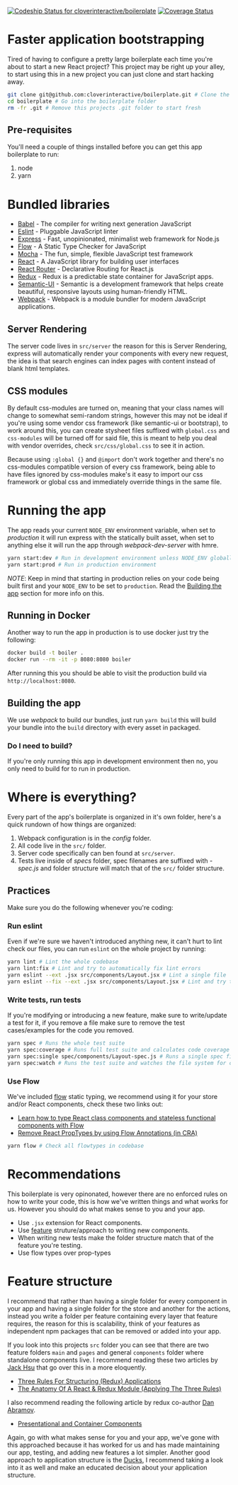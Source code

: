 [ ![Codeship Status for cloverinteractive/boilerplate](https://app.codeship.com/projects/32a66b90-7cbd-0135-5c44-361f0802280c/status?branch=master)](https://app.codeship.com/projects/245775)
[![Coverage Status](https://coveralls.io/repos/github/cloverinteractive/boilerplate/badge.svg)](https://coveralls.io/github/cloverinteractive/boilerplate)

# Faster application bootstrapping

Tired of having to configure a pretty large boilerplate each time you're about to start a new React project? This project
may be right up your alley, to start using this in a new project you can just clone and start hacking away.

```sh
git clone git@github.com:cloverinteractive/boilerplate.git # Clone the boilerplate
cd boilerplate # Go into the boilerplate folder
rm -fr .git # Remove this projects .git folder to start fresh
```

## Pre-requisites

You'll need a couple of things installed before you can get this app boilerplate to run:

1. node
1. yarn

# Bundled libraries

* [Babel](https://babeljs.io/) - The compiler for writing next generation JavaScript
* [Eslint](https://eslint.org/) - Pluggable JavaScript linter
* [Express](https://expressjs.com/) - Fast, unopinionated, minimalist web framework for Node.js
* [Flow](https://flow.org/) - A Static Type Checker for JavaScript
* [Mocha](https://mochajs.org/) - The fun, simple, flexible JavaScript test framework
* [React](https://facebook.github.io/react/) - A JavaScript library for building user interfaces
* [React Router](https://reacttraining.com/react-router/) - Declarative Routing for React.js
* [Redux](http://redux.js.org/) - Redux is a predictable state container for JavaScript apps.
* [Semantic-UI](https://semantic-ui.com/) - Semantic is a development framework that helps create beautiful, responsive layouts using human-friendly HTML.
* [Webpack](https://webpack.js.org/concepts/) - Webpack is a module bundler for modern JavaScript applications.

## Server Rendering

The server code lives in `src/server` the reason for this is Server Rendering, express will automatically render your components
with every new request, the idea is that search engines can index pages with content instead of blank html templates.

## CSS modules

By default css-modules are turned on, meaning that your class names will change to somewhat semi-random strings, however
this may not be ideal if you're using some vendor css framework (like semantic-ui or bootstrap), to work around this,
you can create stysheet files suffixed with `global.css` and `css-modules` will be turned off for said file, this is meant
to help you deal with vendor overrides, check `src/css/global.css` to see it in action.

Because using `:global {}` and `@import` don't work together and there's no css-modules compatible version of every css framework, being able to have files ignored by css-modules make's it easy to import our css framework or global css and immediately override things in the same file.

# Running the app

The app reads your current `NODE_ENV` environment variable, when set to *production* it will run express with the statically built asset,
when set to anything else it will run the app through *webpack-dev-server* with hmre.

```sh
yarn start:dev # Run in development environment unless NODE_ENV globally set
yarn start:prod # Run in production environment
```

*NOTE*: Keep in mind that starting in production relies on your code being built first and your `NODE_ENV` to be set to
`production`. Read the [Building the app](#building-the-app) section for more info on this.

## Running in Docker

Another way to run the app in production is to use docker just try the following:

```sh
docker build -t boiler .
docker run --rm -it -p 8080:8080 boiler
```

After running this you should be able to visit the production build via `http://localhost:8080`.

## Building the app

We use *webpack* to build our bundles, just run `yarn build` this will build your bundle into the `build` directory with every asset in packaged.

### Do I need to build?

If you're only running this app in development environment then no, you only need to build for to run in production.

# Where is everything?

Every part of the app's boilerplate is organized in it's own folder, here's a quick rundown of how things are organized:

1. Webpack configuration is in the *config* folder.
1. All code live in the `src/` folder.
1. Server code specifically can ben found at `src/server`.
1. Tests live inside of *specs* folder, spec filenames are suffixed with *-spec.js* and folder structure will match that of the `src/` folder structure.

## Practices

Make sure you do the following whenever you're coding:

### Run eslint

Even if we're sure we haven't introduced anything new, it can't hurt to lint check our files, you can run `eslint` on the whole project by running:

```sh
yarn lint # Lint the whole codebase
yarn lint:fix # Lint and try to automatically fix lint errors
yarn eslint --ext .jsx src/components/Layout.jsx # Lint a single file
yarn eslint --fix --ext .jsx src/components/Layout.jsx # Lint and try to fix a single file
```

### Write tests, run tests

If you're modifying or introducing a new feature, make sure to write/update a test for it, if you remove a file make sure to remove the test cases/examples for
the code you removed.

```sh
yarn spec # Runs the whole test suite
yarn spec:coverage # Runs full test suite and calculates code coverage
yarn spec:single spec/components/Layout-spec.js # Runs a single spec file
yarn spec:watch # Runs the test suite and watches the file system for changes
```

### Use Flow

We've included [flow](https://flow.org/) static typing, we recommend using it for your store and/or React components, check these two links out:

* [Learn how to type React class components and stateless functional components with Flow](https://flow.org/en/docs/react/components/)
* [Remove React PropTypes by using Flow Annotations (in CRA)](https://egghead.io/lessons/angular-1-x-remove-react-proptypes-by-using-flow-annotations-in-cra)

```sh
yarn flow # Check all flowtypes in codebase
```

# Recommendations

This boilerplate is very opinonated, however there are no enforced rules on how to write your code, this is how we've written things and what works for us.
However you should do what makes sense to you and your app.

* Use `.jsx` extension for React components.
* Use [feature](#feature-structure) struture/approach to writing new components.
* When writing new tests make the folder structure match that of the feature you're testing.
* Use flow types over prop-types

# Feature structure

I recommend that rather than having a single folder for every component in your app and having a single folder for the store and another for the actions, instead you
write a folder per feature containing every layer that feature requires, the reason for this is scalability, think of your features as independent npm packages that
can be removed or added into your app.

If you look into this projects `src` folder you can see that there are two feature folders `main` and `pages` and general `components` folder where standalone
components live. I recommend reading these two articles by [Jack Hsu](https://jaysoo.ca) that go over this in a more eloquently.

* [Three Rules For Structuring (Redux) Applications](https://jaysoo.ca/2016/02/28/organizing-redux-application/)
* [The Anatomy Of A React & Redux Module (Applying The Three Rules)](https://jaysoo.ca/2016/02/28/applying-code-organization-rules-to-concrete-redux-code/)

I also recommend reading the following article by redux co-author [Dan Abramov](https://medium.com/@dan_abramov).

* [Presentational and Container Components](https://medium.com/@dan_abramov/smart-and-dumb-components-7ca2f9a7c7d0)

Again, go with what makes sense for you and your app, we've gone with this approached because it has worked for us and has made maintaining our app, testing, and adding
new features a lot simpler. Another good approach to application structure is the [Ducks](https://github.com/erikras/ducks-modular-redux), I recommend taking a look into
it as well and make an educated decision about your application structure.
